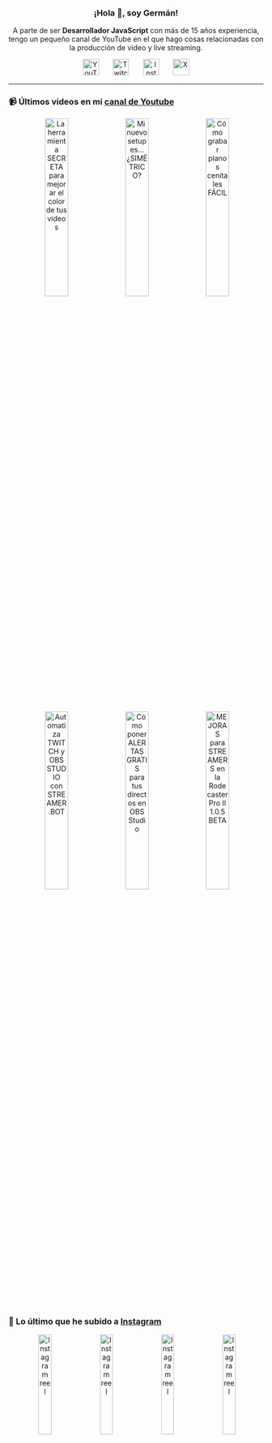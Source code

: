 <p align="center" width="300">
  <h3 align="center">¡Hola 👋, soy Germán!</h3>
</p>

<p align="center">A parte de ser <strong>Desarrollador JavaScript</strong> con más de 15 años experiencia, tengo un pequeño canal de YouTube en el que hago cosas relacionadas con la producción de video y live streaming.</p>

<p align="center">
  <a href="https://youtube.com/@germix" target="blank"><img src="https://cdn.simpleicons.org/youtube/FF0000" alt="YouTube" title="YouTube" width="32px" /></a>
  &#8287;&#8287;&#8287;&#8287;&#8287;
  <a href="https://twitch.tv/germix_tv" target="blank"><img src="https://cdn.simpleicons.org/twitch/9146FF" alt="Twitch" title="Twitch" width="32px" /></a>
  &#8287;&#8287;&#8287;&#8287;&#8287;
  <a href="https://instagram.com/germix_tv" target="blank"><img src="https://cdn.simpleicons.org/instagram/E4405F" alt="Instagram" title="Instagram" width="32px" /></a>
  &#8287;&#8287;&#8287;&#8287;&#8287;
  <a href="https://x.com/germix_tv" target="blank"><img src="https://cdn.simpleicons.org/x/000000" alt="X" title="X" width="32px" />
  </a>
</p>

<hr />

<p align="center">
  <h3>📹 Últimos vídeos en mi <a href="https://youtube.com/@germix?sub_confirmation=1" target="blank">canal de Youtube</a></h3>
</p>
<p align="center">&#8287;<a href="https://youtu.be/7VGfZ_7lhag" target="blank"><img width="30%" src="https://img.youtube.com/vi/7VGfZ_7lhag/mqdefault.jpg" alt="La herramienta SECRETA para mejorar el color de tus videos" title="La herramienta SECRETA para mejorar el color de tus videos" /></a>  &#8287;<a href="https://youtu.be/ibEAW0cBqQA" target="blank"><img width="30%" src="https://img.youtube.com/vi/ibEAW0cBqQA/mqdefault.jpg" alt="Mi nuevo setup es... ¿SIMÉTRICO?" title="Mi nuevo setup es... ¿SIMÉTRICO?" /></a>  &#8287;<a href="https://youtu.be/2XDhlqEN3cE" target="blank"><img width="30%" src="https://img.youtube.com/vi/2XDhlqEN3cE/mqdefault.jpg" alt="Cómo grabar planos cenitales FÁCIL" title="Cómo grabar planos cenitales FÁCIL" /></a><br />  &#8287;<a href="https://youtu.be/2AilFoiYnlc" target="blank"><img width="30%" src="https://img.youtube.com/vi/2AilFoiYnlc/mqdefault.jpg" alt="Automatiza TWITCH y OBS STUDIO con STREAMER.BOT" title="Automatiza TWITCH y OBS STUDIO con STREAMER.BOT" /></a>  &#8287;<a href="https://youtu.be/3EUPLZjGjkY" target="blank"><img width="30%" src="https://img.youtube.com/vi/3EUPLZjGjkY/mqdefault.jpg" alt="Cómo poner ALERTAS GRATIS para tus directos en OBS Studio" title="Cómo poner ALERTAS GRATIS para tus directos en OBS Studio" /></a>  &#8287;<a href="https://youtu.be/3mLzME7gODA" target="blank"><img width="30%" src="https://img.youtube.com/vi/3mLzME7gODA/mqdefault.jpg" alt="MEJORAS para STREAMERS en la Rodecaster Pro II 1.0.5 BETA" title="MEJORAS para STREAMERS en la Rodecaster Pro II 1.0.5 BETA" /></a></p>

<p align="center">
  <h3>📸 Lo último que he subido a <a href="https://instagram.com/germix_tv" target="blank">Instagram</a></h3>
</p>
<p align="center">&#8287;<a href='https://instagram.com/p/DPrZqsiDPsA' target='_blank'><img width='22.5%' src='https://scontent-vie1-1.cdninstagram.com/v/t51.71878-15/562622282_1165346258816888_2426928722748098918_n.jpg?stp=dst-jpg_e15_p360x360_tt6&_nc_cat=107&ig_cache_key=Mzc0MTE5NjgwMDY1ODA0NTY5Ng%3D%3D.3-ccb1-7&ccb=1-7&_nc_sid=58cdad&efg=eyJ2ZW5jb2RlX3RhZyI6InhwaWRzLjY0MHgxMTM2LnNkci5DMyJ9&_nc_ohc=oA4Lo5CusQ4Q7kNvwEACSWd&_nc_oc=AdnwxsPO9VD_XvwZDemrh81BwtajuqSUudHy5PBAek6CBAqqDEkleEMxF76u6VNBOmY&_nc_ad=z-m&_nc_cid=0&_nc_zt=23&_nc_ht=scontent-vie1-1.cdninstagram.com&_nc_gid=b5ysgm2tVYQNZZRqekZlmA&oh=00_AffeL0mr7vUfJKhact_EIDb0ymj7ZsAoGx0e-0IY3jPqqg&oe=68FC9B41' alt='Instagram reel' /></a>  &#8287;<a href='https://instagram.com/p/DOmAnq8jN4X' target='_blank'><img width='22.5%' src='https://scontent-vie1-1.cdninstagram.com/v/t51.71878-15/548908367_1495550651476790_3108701979992017655_n.jpg?stp=dst-jpg_e15_p360x360_tt6&_nc_cat=100&ig_cache_key=MzcyMTY2NDg2ODI0MDkwNzc5OQ%3D%3D.3-ccb1-7&ccb=1-7&_nc_sid=58cdad&efg=eyJ2ZW5jb2RlX3RhZyI6InhwaWRzLjY0MHgxMTM2LnNkci5DMyJ9&_nc_ohc=t5xEfT0FyBQQ7kNvwGkhmSV&_nc_oc=AdnsVJ-KhOCKtuNgiIZvX8weLSWpYiW6IKA2vhQA1MvNg3kIEX1bRKeYuTk9o_qTtRU&_nc_ad=z-m&_nc_cid=0&_nc_zt=23&_nc_ht=scontent-vie1-1.cdninstagram.com&_nc_gid=b5ysgm2tVYQNZZRqekZlmA&oh=00_Afcdulve3IdTnuPn82J9-J_YDg5oV0Pelp7DUrPMBRs2fQ&oe=68FC9355' alt='Instagram reel' /></a>  &#8287;<a href='https://instagram.com/p/DOEvL9AjBOz' target='_blank'><img width='22.5%' src='https://scontent-vie1-1.cdninstagram.com/v/t51.71878-15/540923250_1467994374396538_7936056375801366631_n.jpg?stp=dst-jpg_e15_p360x360_tt6&_nc_cat=103&ig_cache_key=MzcxMjI5OTUyMjQ2NzgyODY1OQ%3D%3D.3-ccb1-7&ccb=1-7&_nc_sid=58cdad&efg=eyJ2ZW5jb2RlX3RhZyI6InhwaWRzLjY0MHgxMTM2LnNkci5DMyJ9&_nc_ohc=HAgdskJozzoQ7kNvwGm5mDj&_nc_oc=AdlZk0zoZ97_kwaHyHyihqKzPuZowoW07Xrp85SKO7fp9WjOYLXpcW4piZHpywo-0v4&_nc_ad=z-m&_nc_cid=0&_nc_zt=23&_nc_ht=scontent-vie1-1.cdninstagram.com&_nc_gid=b5ysgm2tVYQNZZRqekZlmA&oh=00_AfcBxlIEA6cmCK8GrEYR9IXcL7jKZ8kASn088Sj-kO2cxw&oe=68FC99E1' alt='Instagram reel' /></a>  &#8287;<a href='https://instagram.com/p/DNiW6yCC510' target='_blank'><img width='22.5%' src='https://scontent-vie1-1.cdninstagram.com/v/t51.71878-15/536639985_1074579004881845_3965317005905159133_n.jpg?stp=dst-jpg_e15_p360x360_tt6&_nc_cat=100&ig_cache_key=MzcwMjYyMjY0MDEyNjI3MDgzNg%3D%3D.3-ccb1-7&ccb=1-7&_nc_sid=58cdad&efg=eyJ2ZW5jb2RlX3RhZyI6InhwaWRzLjY0MHgxMTM2LnNkci5DMyJ9&_nc_ohc=ctqHRKNYQoQQ7kNvwHfwyd6&_nc_oc=Admx9XFzL8KjnZBBnhJbtJkECX7WwJwEnjDimymjgCxE9DScXbA35J7oKVw-fe9X2wI&_nc_ad=z-m&_nc_cid=0&_nc_zt=23&_nc_ht=scontent-vie1-1.cdninstagram.com&_nc_gid=b5ysgm2tVYQNZZRqekZlmA&oh=00_AfeXU2mzZLPQNLv83IA-BWHucx2sgi4onVbupO4-oB7wCw&oe=68FC8627' alt='Instagram reel' /></a></p>
